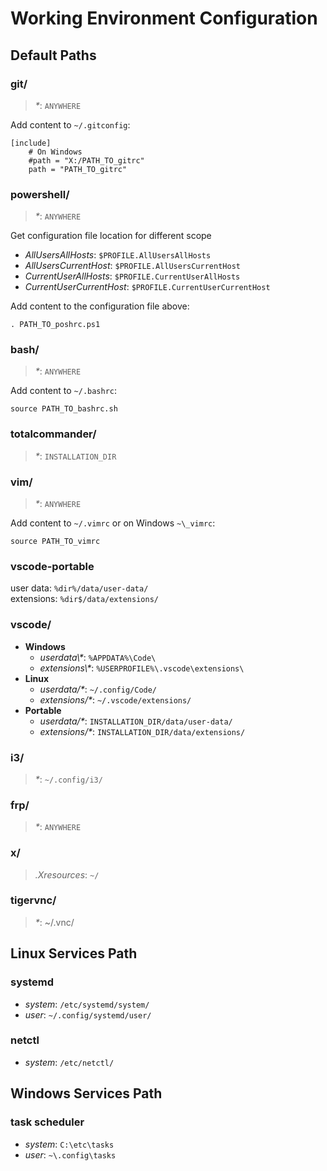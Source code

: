 # Working Environment Configuration

## Default Paths

### git/
> *\**: `ANYWHERE`

Add content to `~/.gitconfig`:
```
[include]
    # On Windows
    #path = "X:/PATH_TO_gitrc"
    path = "PATH_TO_gitrc"
```

### powershell/
> *\**: `ANYWHERE`

Get configuration file location for different scope  
- *AllUsersAllHosts*: `$PROFILE.AllUsersAllHosts`  
- *AllUsersCurrentHost*: `$PROFILE.AllUsersCurrentHost`  
- *CurrentUserAllHosts*: `$PROFILE.CurrentUserAllHosts`  
- *CurrentUserCurrentHost*: `$PROFILE.CurrentUserCurrentHost`  

Add content to the configuration file above:
```
. PATH_TO_poshrc.ps1
```

### bash/
> *\**: `ANYWHERE`

Add content to `~/.bashrc`:
```
source PATH_TO_bashrc.sh
```

### totalcommander/
> *\**: `INSTALLATION_DIR`

### vim/
> *\**: `ANYWHERE`

Add content to `~/.vimrc` or on Windows `~\_vimrc`:
```
source PATH_TO_vimrc
```

### vscode-portable
user data: `%dir%/data/user-data/`  
extensions: `%dir$/data/extensions/`  

### vscode/
- **Windows**
  - *userdata\\\**: `%APPDATA%\Code\`
  - *extensions\\\**: `%USERPROFILE%\.vscode\extensions\`
- **Linux** 
  - *userdata/\**: `~/.config/Code/`
  - *extensions/\**: `~/.vscode/extensions/`
- **Portable**
  - *userdata/\**: `INSTALLATION_DIR/data/user-data/`
  - *extensions/\**: `INSTALLATION_DIR/data/extensions/`


### i3/
> *\**: `~/.config/i3/`

### frp/
> *\**: `ANYWHERE`

### x/
> *.Xresources*: `~/`

### tigervnc/
> *\**: ~/.vnc/

## Linux Services Path

### systemd
- *system*: `/etc/systemd/system/`
- *user*: `~/.config/systemd/user/`

### netctl
- *system*: `/etc/netctl/`

## Windows Services Path

### task scheduler
- *system*: `C:\etc\tasks`
- *user*: `~\.config\tasks`